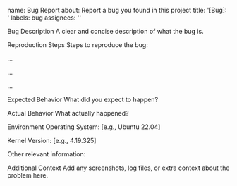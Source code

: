 name: Bug Report
about: Report a bug you found in this project
title: '[Bug]: '
labels: bug
assignees: ''

Bug Description
A clear and concise description of what the bug is.

Reproduction Steps
Steps to reproduce the bug:

...

...

...

Expected Behavior
What did you expect to happen?

Actual Behavior
What actually happened?

Environment
Operating System: [e.g., Ubuntu 22.04]

Kernel Version: [e.g., 4.19.325]

Other relevant information:

Additional Context
Add any screenshots, log files, or extra context about the problem here.

